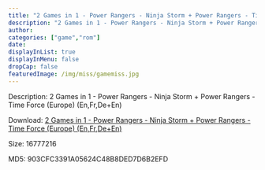 ```yaml
---
title: "2 Games in 1 - Power Rangers - Ninja Storm + Power Rangers - Time Force (Europe) (En,Fr,De+En)"
description: "2 Games in 1 - Power Rangers - Ninja Storm + Power Rangers - Time Force (Europe) (En,Fr,De+En)"
author: 
categories: ["game","rom"]
date: 
displayInList: true
displayInMenu: false
dropCap: false
featuredImage: /img/miss/gamemiss.jpg
---
```


Description: 2 Games in 1 - Power Rangers - Ninja Storm + Power Rangers - Time Force (Europe) (En,Fr,De+En)

Download: <a style="text-decoration:underline;" href="https://mega.nz/#!TGQ2yCzY!O-Ykii6w0y5W5xshxCIabsTrcPmZE-twC8Ka-qshiys" target = "_blank" rel = "nofollow" > 2 Games in 1 - Power Rangers - Ninja Storm + Power Rangers - Time Force (Europe) (En,Fr,De+En)</a>

Size: 16777216

MD5: 903CFC3391A05624C48B8DED7D6B2EFD

